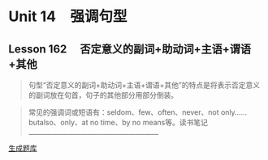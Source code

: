 ﻿ # Unit 14　强调句型
 ## Lesson 162　    否定意义的副词+助动词+主语+谓语+其他
 
> 句型“否定意义的副词+助动词+主语+谓语+其他”的特点是将表示否定意义的副词放在句首，句子的其他部分用部分倒装。

> 常见的强调词或短语有：seldom、few、often、never、not only……butalso、only、at no time、by no means等。读书笔记________________________________________


 [生成题库](./question/f162.json)